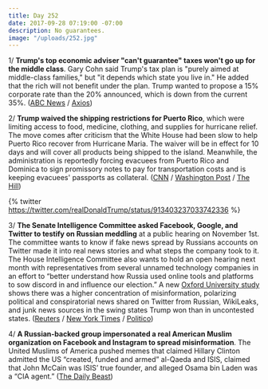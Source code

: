 ```yaml
---
title: Day 252
date: 2017-09-28 07:19:00 -07:00
description: No guarantees.
image: "/uploads/252.jpg"
---
```


1/ **Trump's top economic adviser "can't guarantee" taxes won't go up for the middle class**. Gary Cohn said Trump's tax plan is "purely aimed at middle-class families," but "it depends which state you live in." He added that the rich will not benefit under the plan. Trump wanted to propose a 15% corporate rate than the 20% announced, which is down from the current 35%. ([ABC News](http://abcnews.go.com/Politics/trump-adviser-guarantee-taxes-middle-class/story?id=50149729) / [Axios](https://www.axios.com/the-gops-nightmare-scenario-2490500624.html))

2/ **Trump waived the shipping restrictions for Puerto Rico**, which were limiting access to food, medicine, clothing, and supplies for hurricane relief. The move comes after criticism that the White House had been slow to help Puerto Rico recover from Hurricane Maria. The waiver will be in effect for 10 days and will cover all products being shipped to the island. Meanwhile, the administration is reportedly forcing evacuees from Puerto Rico and Dominica to sign promissory notes to pay for transportation costs and is keeping evacuees' passports as collateral.  ([CNN](http://www.cnn.com/2017/09/28/politics/puerto-rico-governor-white-house-jones-act-waiver/index.html) / [Washington Post](https://www.washingtonpost.com/news/post-politics/wp/2017/09/28/trump-waives-shipping-restrictions-for-puerto-rico-for-hurricane-relief/) / [The Hill](http://thehill.com/homenews/administration/352824-trump-administration-forcing-puerto-rico-evacuees-to-pay-for))

{% twitter https://twitter.com/realDonaldTrump/status/913403237033742336 %}

3/ **The Senate Intelligence Committee asked Facebook, Google, and Twitter to testify on Russian meddling** at a public hearing on November 1st. The committee wants to know if fake news spread by Russians accounts on Twitter made it into real news stories and what steps the company took to it. The House Intelligence Committee also wants to hold an open hearing next month with representatives from several unnamed technology companies in an effort to “better understand how Russia used online tools and platforms to sow discord in and influence our election.” A new [Oxford University study](http://comprop.oii.ox.ac.uk/2017/09/28/social-media-news-and-political-information-during-the-us-election-was-polarizing-content-concentrated-in-swing-states/) shows there was a higher concentration of misinformation, polarizing political and conspiratorial news shared on Twitter from Russian, WikiLeaks, and junk news sources in the swing states Trump won than in uncontested states. ([Reuters](https://www.reuters.com/article/us-usa-trump-russia-tech/facebook-google-twitter-asked-to-testify-on-russian-meddling-idUSKCN1C234Q) / [New York Times](https://www.nytimes.com/2017/09/27/technology/twitter-russia-election.html?_r=0) / [Politico](http://www.politico.com/story/2017/09/28/twitter-russia-probe-spotlight-243239))

4/ **A Russian-backed group impersonated a real American Muslim organization on Facebook and Instagram to spread misinformation**. The United Muslims of America pushed memes that claimed Hillary Clinton admitted the US “created, funded and armed” al-Qaeda and ISIS, claimed that John McCain was ISIS’ true founder, and alleged Osama bin Laden was a “CIA agent.” ([The Daily Beast](http://www.thedailybeast.com/exclusive-russians-impersonated-real-american-muslims-to-stir-chaos-on-facebook-and-instagram))